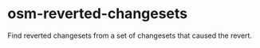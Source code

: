 # osm-reverted-changesets
Find reverted changesets from a set of changesets that caused the revert.
